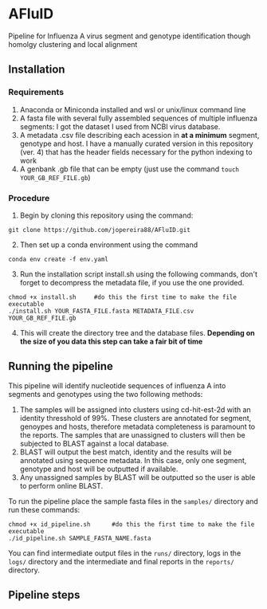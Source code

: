 # AFluID
Pipeline for Influenza A virus segment and genotype identification though homolgy clustering and local alignment

## Installation

### Requirements
1. Anaconda or Miniconda installed and wsl or unix/linux command line
2. A fasta file with several fully assembled sequences of multiple influenza segments: I got the dataset I used from NCBI virus database.
3. A metadata .csv file describing each acession in **at a minimum** segment, genotype and host. I have a manually curated version in this repository (ver. 4) that has the header fields necessary for the python indexing to work
4. A genbank .gb file that can be empty (just use the command ```touch YOUR_GB_REF_FILE.gb```)

### Procedure
1. Begin by cloning this repository using the command:
```
git clone https://github.com/jopereira88/AFluID.git
```
2. Then set up a conda environment using the command
```
conda env create -f env.yaml
```
3. Run the installation script install.sh using the following commands, don't forget to decompress the metadata file, if you use the one provided.
```
chmod +x install.sh     #do this the first time to make the file executable
./install.sh YOUR_FASTA_FILE.fasta METADATA_FILE.csv YOUR_GB_REF_FILE.gb
``` 
4. This will create the directory tree and the database files. **Depending on the size of you data this step can take a fair bit of time**

## Running the pipeline

This pipeline will identify nucleotide sequences of influenza A into segments and genotypes using the two following methods:

1. The samples will be assigned into clusters using cd-hit-est-2d with an identity thresshold of 99%. These clusters are annotated for segment, genoypes and hosts, therefore metadata completeness is paramount to the reports. The samples that are unassigned to clusters will then be subjected to BLAST against a local database.
2. BLAST will output the best match, identity and the results will be annotated using sequence metadata. In this case, only one segment, genotype and host will be outputted if available.
3. Any unassigned samples by BLAST will be outputted so the user is able to perform online BLAST.

To run the pipeline place the sample fasta files in the ```samples/``` directory and run these commands:
```
chmod +x id_pipeline.sh      #do this the first time to make the file executable
./id_pipeline.sh SAMPLE_FASTA_NAME.fasta
```

You can find intermediate output files in the ```runs/``` directory, logs in the ```logs/``` directory and the intermediate and final reports in the ```reports/``` directory.

## Pipeline steps

